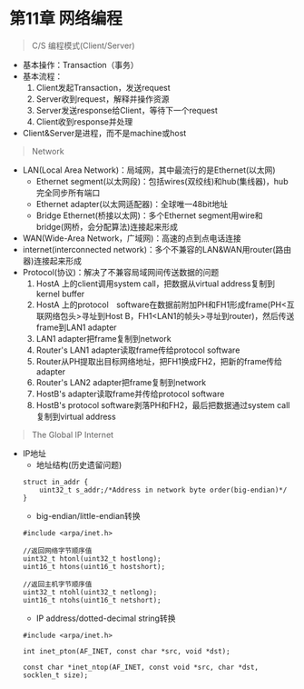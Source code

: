# 第11章 网络编程
> C/S 编程模式(Client/Server)
  - 基本操作：Transaction（事务）
  - 基本流程：
    1. Client发起Transaction，发送request
    2. Server收到request，解释并操作资源
    3. Server发送response给Client，等待下一个request
    4. Client收到response并处理
  - Client&Server是进程，而不是machine或host
> Network
  - LAN(Local Area Network)：局域网，其中最流行的是Ethernet(以太网)
    - Ethernet segment(以太网段)：包括wires(双绞线)和hub(集线器)，hub完全同步所有端口
    - Ethernet adapter(以太网适配器)：全球唯一48bit地址
    - Bridge Ethernet(桥接以太网)：多个Ethernet segment用wire和bridge(网桥，会分配算法)连接起来形成
  - WAN(Wide-Area Network，广域网)：高速的点到点电话连接
  - internet(interconnected network)：多个不兼容的LAN&WAN用router(路由器)连接起来形成
  - Protocol(协议)：解决了不兼容局域网间传送数据的问题
    1. HostA 上的client调用system call，把数据从virtual address复制到kernel buffer
    2. HostA 上的protocol　software在数据前附加PH和FH1形成frame(PH<互联网络包头>寻址到Host B，FH1<LAN1的帧头>寻址到router)，然后传送frame到LAN1 adapter
    3. LAN1 adapter把frame复制到network
    4. Router's LAN1 adapter读取frame传给protocol software
    5. Router从PH提取出目标网络地址，把FH1换成FH2，把新的frame传给adapter
    6. Router's LAN2 adapter把frame复制到network
    7. HostB's adapter读取frame并传给protocol software
    8. HostB's protocol software剥落PH和FH2，最后把数据通过system call复制到virtual address
> The Global IP Internet
  - IP地址
    - 地址结构(历史遗留问题)
    ```
    struct in_addr {
        uint32_t s_addr;/*Address in network byte order(big-endian)*/
    }
    ```
    - big-endian/little-endian转换
    ```
    #include <arpa/inet.h>

    //返回网络字节顺序值
    uint32_t htonl(uint32_t hostlong); 
    uint16_t htons(uint16_t hostshort);

    //返回主机字节顺序值
    uint32_t ntohl(uint32_t netlong);
    uint16_t ntohs(uint16_t netshort);
    ```
    - IP address/dotted-decimal string转换
    ```
    #include <arpa/inet.h>

    int inet_pton(AF_INET, const char *src, void *dst);

    const char *inet_ntop(AF_INET, const void *src, char *dst, socklen_t size);
    ```